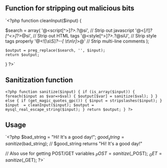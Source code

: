 ## Function for stripping out malicious bits

`<?php
function cleanInput($input) {
 
  $search = array(
    '@<script[^>]*?>.*?</script>@si',   // Strip out javascript
    '@<[\/\!]*?[^<>]*?>@si',            // Strip out HTML tags
    '@<style[^>]*?>.*?</style>@siU',    // Strip style tags properly
    '@<![\s\S]*?--[ \t\n\r]*>@'         // Strip multi-line comments
  );
 
    $output = preg_replace($search, '', $input);
    return $output;
  }
?>`

## Sanitization function
`<?php
function sanitize($input) {
    if (is_array($input)) {
        foreach($input as $var=>$val) {
            $output[$var] = sanitize($val);
        }
    }
    else {
        if (get_magic_quotes_gpc()) {
            $input = stripslashes($input);
        }
        $input  = cleanInput($input);
        $output = mysql_real_escape_string($input);
    }
    return $output;
}
?>`

## Usage
`<?php
  $bad_string = "Hi! <script src='http://www.evilsite.com/bad_script.js'></script> It's a good day!";
  $good_string = sanitize($bad_string);
  // $good_string returns "Hi! It\'s a good day!"

  // Also use for getting POST/GET variables
  $_POST = sanitize($_POST);
  $_GET  = sanitize($_GET);
?>`
